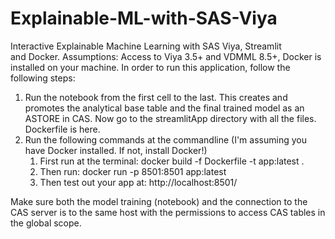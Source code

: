 # Explainable-ML-with-SAS-Viya
Interactive Explainable Machine Learning with SAS Viya, Streamlit and Docker.
Assumptions: Access to Viya 3.5+ and VDMML 8.5+, Docker is installed on your machine.
In order to run this application, follow the following steps:
1. Run the notebook from the first cell to the last. This creates and promotes the analytical base table and the final trained model as an ASTORE in CAS.
Now go to the streamlitApp directory with all the files. Dockerfile is here.
2. Run the following commands at the commandline (I'm assuming you have Docker installed. If not, install Docker!)
    1. First run at the terminal: docker build -f Dockerfile -t app:latest .
    2. Then run: docker run -p 8501:8501 app:latest
    3. Then test out your app at: http://localhost:8501/

Make sure both the model training (notebook) and the connection to the CAS server is to the same host with the permissions to access CAS tables in the global scope.

